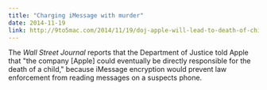 ```yaml
---
title: "Charging iMessage with murder"
date: 2014-11-19
link: http://9to5mac.com/2014/11/19/doj-apple-will-lead-to-death-of-child/
---
```

 The _Wall Street Journal_ reports that the Department of Justice told Apple that "the company [Apple] could eventually be directly responsible for the death of a child," because iMessage encryption would prevent law enforcement from reading messages on a suspects phone.
